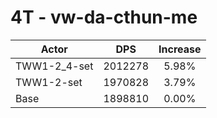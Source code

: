 # 4T - vw-da-cthun-me
| Actor | DPS | Increase |
|---|:---:|:---:|
|TWW1-2_4-set|2012278|5.98%|
|TWW1-2-set|1970828|3.79%|
|Base|1898810|0.00%|
